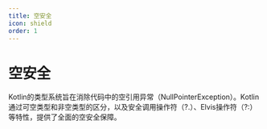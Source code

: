 ```yaml
---
title: 空安全
icon: shield
order: 1
---
```


# 空安全

Kotlin的类型系统旨在消除代码中的空引用异常（NullPointerException）。Kotlin通过可空类型和非空类型的区分，以及安全调用操作符（?.）、Elvis操作符（?:）等特性，提供了全面的空安全保障。
